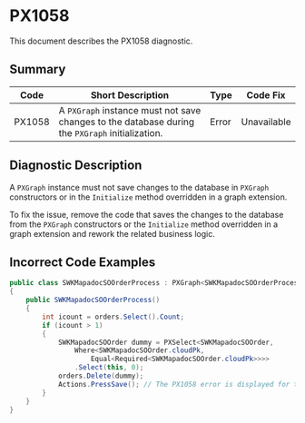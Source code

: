 # PX1058
This document describes the PX1058 diagnostic.

## Summary

| Code   | Short Description                                                                               | Type  | Code Fix    | 
| ------ | ----------------------------------------------------------------------------------------------- | ----- | ----------- | 
| PX1058 | A `PXGraph` instance must not save changes to the database during the `PXGraph` initialization. | Error | Unavailable |

## Diagnostic Description
A `PXGraph` instance must not save changes to the database in `PXGraph` constructors or in the `Initialize` method overridden in a graph extension.

To fix the issue, remove the code that saves the changes to the database from the `PXGraph` constructors or the `Initialize` method overridden in a graph extension and rework the related business logic.

## Incorrect Code Examples

```C#
public class SWKMapadocSOOrderProcess : PXGraph<SWKMapadocSOOrderProcess>
{
    public SWKMapadocSOOrderProcess()
    {
        int icount = orders.Select().Count;
        if (icount > 1)
        {
            SWKMapadocSOOrder dummy = PXSelect<SWKMapadocSOOrder, 
                Where<SWKMapadocSOOrder.cloudPk, 
                    Equal<Required<SWKMapadocSOOrder.cloudPk>>>>
                .Select(this, 0);
            orders.Delete(dummy);
            Actions.PressSave(); // The PX1058 error is displayed for this line.
        }
    }
}
```